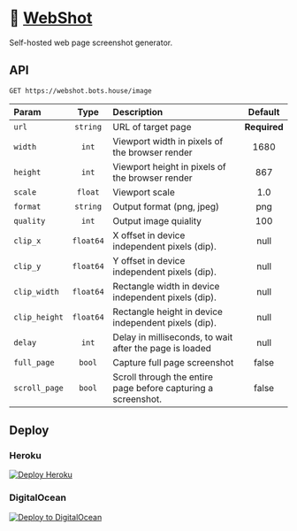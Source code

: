 # 📸 [WebShot](https://webshot.bots.house)

Self-hosted web page screenshot generator.

## API

```http
GET https://webshot.bots.house/image
```

| Param         |   Type    | Description                                                   |   Default    |
| :------------ | :-------: | :------------------------------------------------------------ | :----------: |
| `url`         | `string`  | URL of target page                                            | **Required** |
| `width`       |   `int`   | Viewport width in pixels of the browser render                |     1680     |
| `height`      |   `int`   | Viewport height in pixels of the browser render               |     867      |
| `scale`       |  `float`  | Viewport scale                                                |     1.0      |
| `format`      | `string`  | Output format (png, jpeg)                                     |     png      |
| `quality`     |   `int`   | Output image quiality                                         |     100      |
| `clip_x`      | `float64` | X offset in device independent pixels (dip).                  |     null     |
| `clip_y`      | `float64` | Y offset in device independent pixels (dip).                  |     null     |
| `clip_width`  | `float64` | Rectangle width in device independent pixels (dip).           |     null     |
| `clip_height` | `float64` | Rectangle height in device independent pixels (dip).          |     null     |
| `delay`       |   `int`   | Delay in milliseconds, to wait after the page is loaded       |     null     |
| `full_page`   |  `bool`   | Capture full page screenshot                                  |    false     |
| `scroll_page` |  `bool`   | Scroll through the entire page before capturing a screenshot. |    false     |

## Deploy

### Heroku

[![Deploy Heroku](https://www.herokucdn.com/deploy/button.svg)](https://heroku.com/deploy?template=https://github.com/bots-house/webshot/tree/main)


### DigitalOcean

[![Deploy to DigitalOcean](https://www.deploytodo.com/do-btn-blue.svg)](https://cloud.digitalocean.com/apps/new?repo=https://github.com/bots-house/webshot/tree/digitalocean-deployment-button)

[comment]: <> (TODO: REPLACE BRANCH HERE)